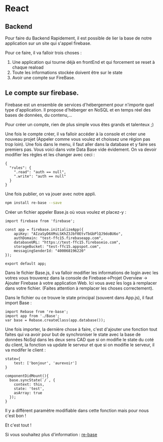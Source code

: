 # React

## Backend

Pour faire du Backend Rapidement, il est possible de lier la base de notre application sur un site qui s'appel firebase.

Pour ce faire, il va falloir trois choses :

1. Une application qui tourne déjà en frontEnd et qui forcement se reset à chaque reaload
2. Toute les informations stockée doivent être sur le state
3. Avoir une compte sur FireBase.

## Le compte sur firebase.

Firebase est un ensemble de services d'hébergement pour n'importe quel type d'application. Il propose d'héberger en NoSQL et en temps réel des bases de données, du contenu,...

Pour créer un compte, rien de plus simple vous êtes grands et talenteux ;) 

Une fois le compte créer, il va falloir accéder à la console et créer une nouveau projet (Appeler comme vous voulez et choissez une région pas trop loin). Une fois dans le menu, il faut aller dans la database et y faire ses premiers pas. Vous voici dans vote Data Base vide évidement. On va devoir modifier les règles et les changer avec ceci :

```
{
  "rules": {
    ".read": "auth == null",
    ".write": "auth == null"
  }
}
```
Une fois publier, on va jouer avec notre appli.

````BASH
npm install re-base --save
````

Créer un fichier appeler Base.js où vous voulez et placez-y :

````JS
import firebase from 'firebase';

const app = firebase.initializeApp({
    apiKey: "AIzaSyD6XMsLSKhZ3Jbf0EtvTbGbPlQJ9doBU6o",
    authDomain: "test-ffc15.firebaseapp.com",
    databaseURL: "https://test-ffc15.firebaseio.com",
    storageBucket: "test-ffc15.appspot.com",
    messagingSenderId: "400068196220"
});

export default app;
````
Dans le fichier Base.js, il va falloir modifier les informations de login avec les votres vous trouverez dans la console de Firebase->Projet Overview -> Ajouter Firebase à votre application Web. Ici vous avez les logs à remplacer dans votre fichier. (Faites attention à remplacer les choses correctement).

Dans le fichier ou ce trouve le state principal (souvent dans App.js), il faut import Base :

````JS
import Rebase from 're-base';
import app from './Base';
var base = Rebase.createClass(app.database());
````

Une fois importer, la dernière chose à faire, c'est d'ajouter une fonction tout faites qui va avoir pour but de synchroniser le state avec la base de données NoSql dans les deux sens CAD que si on modifie le state du coté du client, la fonction va update le serveur et que si on modifie le serveur, il va modifer le client : 

```JS
state={
    test: ['bonjour', 'aurevoir']
}

componentDidMount(){
  base.syncState(`/`, {
    context: this,
    state: 'test',
    asArray: true
  });
}
```

Il y a différent paramètre modifiable dans cette fonction mais pour nous c'est bon !

Et c'est tout !

Si vous souhaitez plus d'information : [re-base](https://github.com/tylermcginnis/re-base)


